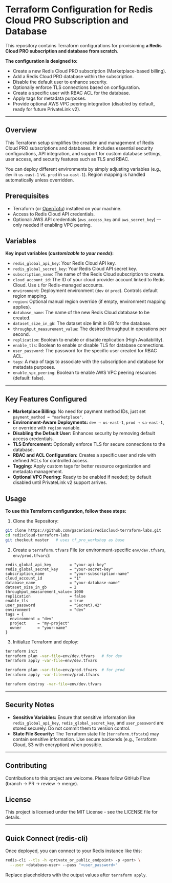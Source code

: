 # Terraform Configuration for Redis Cloud PRO Subscription and Database

This repository contains Terraform configurations for provisioning **a Redis Cloud PRO subscription and database from scratch**.

**The configuration is designed to:**

- Create a new Redis Cloud PRO subscription (Marketplace-based billing).
- Add a Redis Cloud PRO database within the subscription.
- Disable the default user to enhance security.
- Optionally enforce TLS connections based on configuration.
- Create a specific user with RBAC ACL for the database.
- Apply tags for metadata purposes.
- Provide optional AWS VPC peering integration (disabled by default, ready for future PrivateLink v2).

---

## Overview

This Terraform setup simplifies the creation and management of Redis Cloud PRO subscriptions and databases. It includes essential security configurations, API integration, and support for custom database settings, user access, and security features such as TLS and RBAC.

You can deploy different environments by simply adjusting variables (e.g., `dev` in `us-east-1` vs. `prod` in `sa-east-1`). Region mapping is handled automatically unless overridden.

## Prerequisites

- Terraform (or [OpenTofu](https://opentofu.org)) installed on your machine.
- Access to Redis Cloud API credentials.
- Optional: AWS API credentials (`aws_access_key` and `aws_secret_key`) — only needed if enabling VPC peering.

## Variables

**Key input variables (_customizable to your needs_):**

- `redis_global_api_key`: Your Redis Cloud API key.
- `redis_global_secret_key`: Your Redis Cloud API secret key.
- `subscription_name`: The name of the Redis Cloud subscription to create.
- `cloud_account_id`: The ID of your cloud provider account linked to Redis Cloud. Use `1` for Redis-managed accounts.
- `environment`: Deployment environment (`dev` or `prod`). Controls default region mapping.
- `region`: Optional manual region override (if empty, environment mapping applies).
- `database_name`: The name of the new Redis Cloud database to be created.
- `dataset_size_in_gb`: The dataset size limit in GB for the database.
- `throughput_measurement_value`: The desired throughput in operations per second.
- `replication`: Boolean to enable or disable replication (High Availability).
- `enable_tls`: Boolean to enable or disable TLS for database connections.
- `user_password`: The password for the specific user created for RBAC ACL.
- `tags`: A map of tags to associate with the subscription and database for metadata purposes.
- `enable_vpc_peering`: Boolean to enable AWS VPC peering resources (default: false).

---

## Key Features Configured

- **Marketplace Billing:** No need for payment method IDs, just set `payment_method = "marketplace"`.
- **Environment-Aware Deployments:** `dev → us-east-1`, `prod → sa-east-1`, or override with `region` variable.
- **Disabling the Default User:** Enhances security by removing default access credentials.
- **TLS Enforcement:** Optionally enforce TLS for secure connections to the database.
- **RBAC and ACL Configuration:** Creates a specific user and role with defined ACLs for controlled access.
- **Tagging:** Apply custom tags for better resource organization and metadata management.
- **Optional VPC Peering:** Ready to be enabled if needed; by default disabled until PrivateLink v2 support arrives.

## Usage

**To use this Terraform configuration, follow these steps:**

1. Clone the Repository:
```bash
git clone https://github.com/gacerioni/rediscloud-terraform-labs.git
cd rediscloud-terraform-labs
git checkout master   # uses tf_pro_workshop as base
```

2. Create a `terraform.tfvars` File (or environment-specific `env/dev.tfvars`, `env/prod.tfvars`):
```hcl
redis_global_api_key        = "your-api-key"
redis_global_secret_key     = "your-secret-key"
subscription_name           = "your-subscription-name"
cloud_account_id            = "1"
database_name               = "your-database-name"
dataset_size_in_gb          = 2
throughput_measurement_value= 1000
replication                 = false
enable_tls                  = true
user_password               = "Secret).42"
environment                 = "dev"
tags = {
  environment = "dev"
  project     = "my-project"
  owner       = "your-name"
}
```

3. Initialize Terraform and deploy:
```bash
terraform init
terraform plan -var-file=env/dev.tfvars   # for dev
terraform apply -var-file=env/dev.tfvars

terraform plan -var-file=env/prod.tfvars  # for prod
terraform apply -var-file=env/prod.tfvars

terraform destroy -var-file=env/dev.tfvars
```

---

## Security Notes

- **Sensitive Variables:** Ensure that sensitive information like `redis_global_api_key`, `redis_global_secret_key`, and `user_password` are stored securely. Do not commit them to version control.
- **State File Security:** The Terraform state file (`terraform.tfstate`) may contain sensitive information. Use secure backends (e.g., Terraform Cloud, S3 with encryption) when possible.

---

## Contributing

Contributions to this project are welcome. Please follow GitHub Flow (branch → PR → review → merge).

## License

This project is licensed under the MIT License - see the LICENSE file for details.

---

## Quick Connect (redis-cli)

Once deployed, you can connect to your Redis instance like this:

```bash
redis-cli --tls -h <private_or_public_endpoint> -p <port> \
  --user <database-user> --pass "<user_password>"
```

Replace placeholders with the output values after `terraform apply`.
